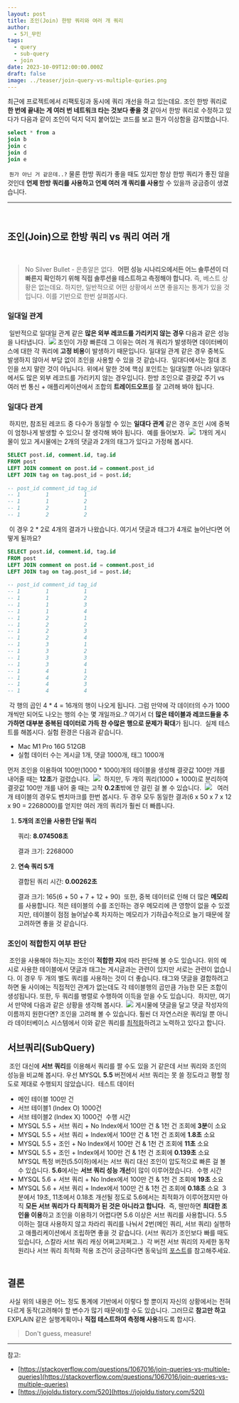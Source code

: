 ```yaml
---
layout: post
title: 조인(Join) 한방 쿼리와 여러 개 쿼리
author:
  - 5기_무민
tags:
  - query
  - sub-query
  - join
date: 2023-10-09T12:00:00.000Z
draft: false
image: ../teaser/join-query-vs-multiple-quries.png
---
```


최근에 프로젝트에서 리팩토링과 동시에 쿼리 개선을 하고 있는데요. 조인 한방 쿼리로 **한 번에 끝내는 게 여러 번 네트워크 타는 것보다 좋을 것** 같아서 한방 쿼리로 수정하고 있다가 다음과 같이 조인이 덕지 덕지 붙어있는 코드를 보고 뭔가 이상함을 감지했습니다.
​
```sql
select * from a
join b
join c
join d
join e
```
​
`뭔가 아닌 거 같은데..?` 물론 한방 쿼리가 좋을 때도 있지만 항상 한방 쿼리가 좋진 않을 것인데 **언제 한방 쿼리를 사용하고 언제 여러 개 쿼리를 사용**할 수 있을까 궁금증이 생겼습니다.
​

---
​
## 조인(Join)으로 한방 쿼리 vs 쿼리 여러 개
​
> No Silver Bullet - 은총알은 없다.
​
**어떤 성능 시나리오에서든 어느 솔루션이 더 빠른지 확인하기 위해 직접 솔루션을 테스트하고 측정해야 합니다.** 즉, 베스트 상황은 없는데요. 하지만, 일반적으로 어떤 상황에서 쓰면 좋을지는 통계가 있을 것입니다. 이를 기반으로 한번 살펴봅시다.
​
### 일대일 관계
​
일반적으로 일대일 관계 같은 **많은 외부 레코드를 가리키지 않는 경우** 다음과 같은 성능을 나타냅니다.
​
![](../images/2023-10-09-join-vs-multiple-performance_graph.png)
​
조인이 가장 빠른데 그 이유는 여러 개 쿼리가 발생하면 데이터베이스에 대한 각 쿼리에 **고정 비용**이 발생하기 때문입니다. 일대일 관계 같은 경우 중복도 발생하지 않아서 부담 없이 조인을 사용할 수 있을 것 같습니다.
​
일대다에서는 절대 조인을 쓰지 말란 것이 아닙니다. 위에서 말한 것에 핵심 포인트는 일대일뿐 아니라 일대다에서도 많은 외부 레코드를 가리키지 않는 경우입니다. 한방 조인으로 결괏값 주기 vs 여러 번 통신 + 애플리케이션에서 조합의 **트레이드오프**를 잘 고려해 봐야 됩니다.
​
### 일대다 관계
​
하지만, 참조된 레코드 중 다수가 동일할 수 있는 **일대다 관계** 같은 경우 조인 시에 중복이 엄청나게 발생할 수 있으니 잘 생각해 봐야 됩니다.
​
예를 들어보자.
​
![](../images/2023-10-09-join-vs-multiple-entities.png)
​
1개의 게시물이 있고 게시물에는 2개의 댓글과 2개의 태그가 있다고 가정해 봅시다.
​
```sql
SELECT post.id, comment.id, tag.id
FROM post
LEFT JOIN comment on post.id = comment.post_id
LEFT JOIN tag on tag.post_id = post.id;
​
-- post_id comment_id tag_id
-- 1        1           1
-- 1        1           2
-- 1        2           1
-- 1        2           2
```
​
이 경우 2 * 2로 4개의 결과가 나왔습니다. 여기서 댓글과 태그가 4개로 늘어난다면 어떻게 될까요?
​
```sql
SELECT post.id, comment.id, tag.id
FROM post
LEFT JOIN comment on post.id = comment.post_id
LEFT JOIN tag on tag.post_id = post.id;
​
-- post_id comment_id tag_id
-- 1        1           1
-- 1        1           2
-- 1        1           3
-- 1        1           4
-- 1        2           1
-- 1        2           2
-- 1        2           3
-- 1        2           4
-- 1        3           1
-- 1        3           2
-- 1        3           3
-- 1        3           4
-- 1        4           1
-- 1        4           2
-- 1        4           3
-- 1        4           4
```
​
각 행의 곱인 4 * 4 = 16개의 행이 나오게 됩니다. 그럼 만약에 각 데이터의 수가 1000개씩만 되어도 나오는 행의 수는 몇 개일까요..? 여기서 더 **많은 테이블과 레코드들을 추가하면 대부분 중복된 데이터로 가득 찬 수많은 행으로 문제가 확대**가 됩니다.
​
실제 테스트를 해봅시다. 실험 환경은 다음과 같습니다.
- Mac M1 Pro 16G 512GB
- 실험 데이터 수는 게시글 1개, 댓글 1000개, 태그 1000개
​

먼저 조인을 이용하여 100만(1000 * 1000)개의 테이블을 생성해 결괏값 100만 개를 내어줄 때는 **12초**가 걸렸습니다.
​
![](../images/2023-10-09-join-vs-multiple-log1.png)
​
하지만, 두 개의 쿼리(1000 + 1000)로 분리하여 결괏값 100만 개를 내어 줄 때는 고작 **0.2초**밖에 안 걸린 걸 볼 수 있습니다.
​
![](../images/2023-10-09-join-vs-multiple-log2.png)
​
​
여러 개 테이블의 경우도 벤치마크를 한번 봅시다. 두 경우 모두 동일한 결과(6 x 50 x 7 x 12 x 90 = 2268000)를 얻지만 여러 개의 쿼리가 훨씬 더 빠릅니다.
​
1. **5개의 조인을 사용한 단일 쿼리**
    
    쿼리: **8.074508초**
    
    결과 크기: 2268000
    
2. **연속 쿼리 5개**
    
    결합된 쿼리 시간: **0.00262초**
    
    결과 크기: 165(6 + 50 + 7 + 12 + 90)
​
또한, 중복 데이터로 인해 더 많은 **메모리**를 사용합니다. 적은 테이블의 수를 조인하는 경우 메모리에 큰 영향이 없을 수 있겠지만, 테이블이 점점 늘어날수록 차지하는 메모리가 기하급수적으로 늘기 때문에 잘 고려하면 좋을 것 같습니다.
​
### 조인이 적합한지 여부 판단
​
조인을 사용해야 하는지는 조인이 **적합한 지**에 따라 판단해 볼 수도 있습니다. 위의 예시로 사용한 테이블에서 댓글과 태그는 게시글과는 관련이 있지만 서로는 관련이 없습니다. 이 경우 두 개의 별도 쿼리를 사용하는 것이 더 좋습니다. 태그와 댓글을 결합하려고 하면 둘 사이에는 직접적인 관계가 없는데도 각 테이블행의 곱만큼 가능한 모든 조합이 생성됩니다. 또한, 두 쿼리를 병렬로 수행하여 이득을 얻을 수도 있습니다.
​
하지만, 여기서 만약에 다음과 같은 상황을 생각해 봅시다.
​
![](../images/2023-10-09-join-vs-multiple-entities-modified.png)
​
게시물에 댓글을 달고 댓글 작성자의 이름까지 원한다면? 조인을 고려해 볼 수 있습니다. 훨씬 더 자연스러운 쿼리일 뿐 아니라 데이터베이스 시스템에서 이와 같은 쿼리를 [최적화](https://dev.mysql.com/doc/refman/8.0/en/optimization.html)하려고 노력하고 있다고 합니다.
​
## 서브쿼리(SubQuery)
​
조인 대신에 **서브 쿼리**를 이용해서 쿼리를 짤 수도 있을 거 같은데 서브 쿼리와 조인의 성능을 비교해 봅시다. 우선 MYSQL **5.5** 버전에서 서브 쿼리는 못 쓸 정도라고 평할 정도로 제대로 수행되지 않았습니다.
​
테스트 데이터
- 메인 테이블 100만 건
- 서브 테이블1 (Index O) 1000건
- 서브 테이블2 (Index X) 1000건
​
수행 시간
- MYSQL 5.5 + 서브 쿼리 + No Index에서 100만 건 & 1천 건 조회에 **3분**이 소요
- MYSQL 5.5 + 서브 쿼리 + Index에서 100만 건 & 1천 건 조회에 **1.8초** 소요
- MYSQL 5.5 + 조인 + No Index에서 100만 건 & 1천 건 조회에 **11초** 소요
- MYSQL 5.5 + 조인 + Index에서 100만 건 & 1천 건 조회에 **0.139초** 소요
​
MYSQL 특정 버전(5.5이하)에서는 서브 쿼리 대신 조인이 압도적으로 빠른 걸 볼 수 있습니다. **5.6**에서는 **서브 쿼리 성능 개선**이 많이 이루어졌습니다.
​
수행 시간
- MYSQL 5.6 + 서브 쿼리 + No Index에서 100만 건 & 1천 건 조회에 **19초** 소요
- MYSQL 5.6 + 서브 쿼리 + Index에서 100만 건 & 1천 건 조회에 **0.18초** 소요
​
3분에서 19초, 11초에서 0.18초 개선될 정도로 5.6에서는 최적화가 이루어졌지만 아직 **모든 서브 쿼리가 다 최적화가 된 것은 아니라고 합니다.**
​
즉, 웬만하면 **최대한 조인을 이용**하고 조인을 이용하기 어렵다면 5.6 이상은 서브 쿼리를 사용합니다. 5.5 이하는 절대 사용하지 않고 차라리 쿼리를 나눠서 2번(메인 쿼리, 서브 쿼리) 실행하고 애플리케이션에서 조립하면 좋을 것 같습니다. (서브 쿼리가 조인보다 빠를 때도 있습니다, 스칼라 서브 쿼리 캐싱 어쩌고저쩌고..)
​
각 버전 서브 쿼리의 자세한 동작 원리나 서브 쿼리 최적화 적용 조건이 궁금하다면 동욱님의 [포스트](https://jojoldu.tistory.com/520)를 참고해주세요.
​
## 결론
​
사실 위의 내용은 어느 정도 통계에 기반에서 이렇다 할 뿐이지 자신의 상황에서는 전혀 다르게 동작(고려해야 할 변수가 많기 때문에)할 수도 있습니다. 그러므로 **참고만 하고** EXPLAIN 같은 실행계획이나 **직접 테스트하여 측정해 사용**하도록 합시다.
​
> Don't guess, measure!
​
---
참고:
- [https://stackoverflow.com/questions/1067016/join-queries-vs-multiple-queries](https://stackoverflow.com/questions/1067016/join-queries-vs-multiple-queries)
- [https://jojoldu.tistory.com/520](https://jojoldu.tistory.com/520)

